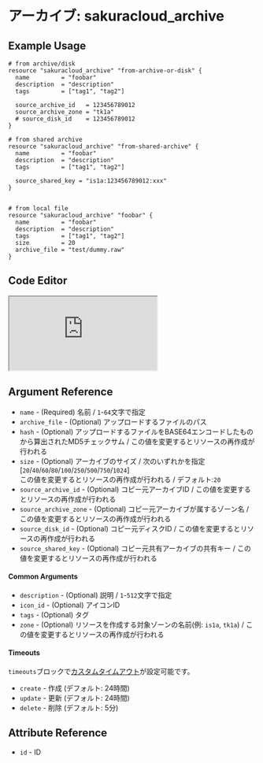 # アーカイブ: sakuracloud_archive

## Example Usage

```hcl
# from archive/disk
resource "sakuracloud_archive" "from-archive-or-disk" {
  name         = "foobar"
  description  = "description"
  tags         = ["tag1", "tag2"]

  source_archive_id   = 123456789012
  source_archive_zone = "tk1a"
  # source_disk_id    = 123456789012
}

# from shared archive
resource "sakuracloud_archive" "from-shared-archive" {
  name         = "foobar"
  description  = "description"
  tags         = ["tag1", "tag2"]

  source_shared_key = "is1a:123456789012:xxx"
}


# from local file
resource "sakuracloud_archive" "foobar" {
  name         = "foobar"
  description  = "description"
  tags         = ["tag1", "tag2"]
  size         = 20
  archive_file = "test/dummy.raw"
}
```

<div class="editor">

<h2>Code Editor</h2>

<iframe src="https://zouen-alpha.usacloud.jp/#resource/archive"></iframe>

</div>

## Argument Reference

* `name` - (Required) 名前 / `1`-`64`文字で指定
* `archive_file` - (Optional) アップロードするファイルのパス
* `hash` - (Optional) アップロードするファイルをBASE64エンコードしたものから算出されたMD5チェックサム / この値を変更するとリソースの再作成が行われる
* `size` - (Optional) アーカイブのサイズ / 次のいずれかを指定 [`20`/`40`/`60`/`80`/`100`/`250`/`500`/`750`/`1024`]  
この値を変更するとリソースの再作成が行われる / デフォルト:`20`
* `source_archive_id` - (Optional) コピー元アーカイブID / この値を変更するとリソースの再作成が行われる
* `source_archive_zone` - (Optional) コピー元アーカイブが属するゾーン名 / この値を変更するとリソースの再作成が行われる
* `source_disk_id` - (Optional) コピー元ディスクID / この値を変更するとリソースの再作成が行われる
* `source_shared_key` - (Optional) コピー元共有アーカイブの共有キー / この値を変更するとリソースの再作成が行われる


#### Common Arguments

* `description` - (Optional) 説明 / `1`-`512`文字で指定
* `icon_id` - (Optional) アイコンID
* `tags` - (Optional) タグ
* `zone` - (Optional) リソースを作成する対象ゾーンの名前(例: `is1a`, `tk1a`) / この値を変更するとリソースの再作成が行われる

#### Timeouts

`timeouts`ブロックで[カスタムタイムアウト](https://www.terraform.io/docs/configuration/resources.html#operation-timeouts)が設定可能です。  

* `create` - 作成 (デフォルト: 24時間)
* `update` - 更新 (デフォルト: 24時間)
* `delete` - 削除 (デフォルト: 5分)

## Attribute Reference

* `id` - ID



